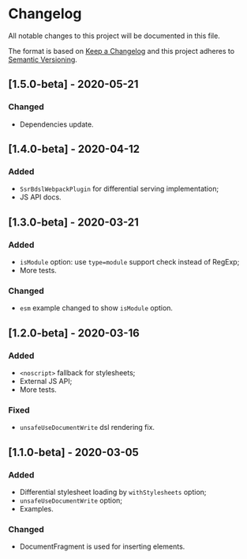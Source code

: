 # Changelog

All notable changes to this project will be documented in this file.

The format is based on [Keep a Changelog](http://keepachangelog.com/en/1.0.0/)
and this project adheres to [Semantic Versioning](http://semver.org/spec/v2.0.0.html).

<!--

DO NOT TOUCH. SAVE IT ON TOP.

## [semver] - date
### Added
- ...

### Changed
- ...

### Fixed
- ...

### Removed
- ...

-->

## [1.5.0-beta] - 2020-05-21
### Changed
- Dependencies update.

## [1.4.0-beta] - 2020-04-12
### Added
- `SsrBdslWebpackPlugin` for differential serving implementation;
- JS API docs.

## [1.3.0-beta] - 2020-03-21
### Added
- `isModule` option: use `type=module` support check instead of RegExp;
- More tests.

### Changed
- `esm` example changed to show `isModule` option.

## [1.2.0-beta] - 2020-03-16
### Added
- `<noscript>` fallback for stylesheets;
- External JS API;
- More tests.

### Fixed
- `unsafeUseDocumentWrite` dsl rendering fix.

## [1.1.0-beta] - 2020-03-05
### Added
- Differential stylesheet loading by `withStylesheets` option;
- `unsafeUseDocumentWrite` option;
- Examples.

### Changed
- DocumentFragment is used for inserting elements.
